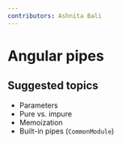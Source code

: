 ```yaml
---
contributors: Ashnita Bali
---
```


# Angular pipes

## Suggested topics
- Parameters
- Pure vs. impure
- Memoization
- Built-in pipes (`CommonModule`)
